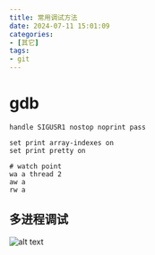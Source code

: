 ```yaml
---
title: 常用调试方法
date: 2024-07-11 15:01:09
categories:
- [其它]
tags:
- git
---
```


# gdb
```shell
handle SIGUSR1 nostop noprint pass

set print array-indexes on
set print pretty on

# watch point
wa a thread 2
aw a
rw a
```
## 多进程调试
![alt text](../../medias/images_0/gdb_image.png)
